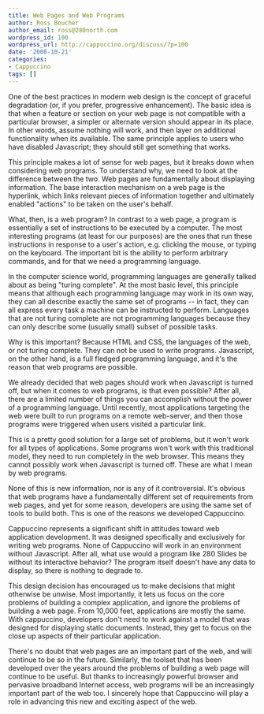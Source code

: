 ```yaml
---
title: Web Pages and Web Programs
author: Ross Boucher
author_email: ross@280north.com
wordpress_id: 100
wordpress_url: http://cappuccino.org/discuss/?p=100
date: '2008-10-21'
categories:
- Cappuccino
tags: []
---
```



One of the best practices in modern web design is the concept of graceful degradation (or, if you prefer, progressive enhancement). The basic idea is that when a feature or section on your web page is not compatible with a particular browser, a simpler or alternate version should appear in its place. In other words, assume nothing will work, and then layer on additional functionality when its available. The same principle applies to users who have disabled Javascript; they should still get something that works.

This principle makes a lot of sense for web pages, but it breaks down when considering web programs. To understand why, we need to look at the difference between the two. Web pages are fundamentally about displaying information. The base interaction mechanism on a web page is the hyperlink, which links relevant pieces of information together and ultimately enabled "actions" to be taken on the user's behalf.

What, then, is a web program? In contrast to a web page, a program is essentially a set of instructions to be executed by a computer. The most interesting programs (at least for our purposes) are the ones that run these instructions in response to a user's action, e.g. clicking the mouse, or typing on the keyboard. The important bit is the ability to perform arbitrary commands, and for that we need a programming language.

In the computer science world, programming languages are generally talked about as being "turing complete". At the most basic level, this principle means that although each programming language may work in its own way, they can all describe exactly the same set of programs -- in fact, they can all express every task a machine can be instructed to perform. Languages that are not turing complete are not programming languages because they can only describe some (usually small) subset of possible tasks.

Why is this important? Because HTML and CSS, the languages of the web, or not turing complete. They can not be used to write programs. Javascript, on the other hand, is a full fledged programming language, and it's the reason that web programs are possible.

We already decided that web pages should work when Javascript is turned off, but when it comes to web programs, is that even possible? After all, there are a limited number of things you can accomplish without the power of a programming language. Until recently, most applications targeting the web were built to run programs on a remote web-server, and then those programs were triggered when users visited a particular link.

This is a pretty good solution for a large set of problems, but it won't work for all types of applications. Some programs won't work with this traditional model, they need to run completely in the web browser. This means they cannot possibly work when Javascript is turned off. These are what I mean by web programs.

None of this is new information, nor is any of it controversial. It's obvious that web programs have a fundamentally different set of requirements from web pages, and yet for some reason, developers are using the same set of tools to build both. This is one of the reasons we developed Cappuccino.

Cappuccino represents a significant shift in attitudes toward web application development. It was designed specifically and exclusively for writing web programs. None of Cappuccino will work in an environment without Javascript. After all, what use would a program like 280 Slides be without its interactive behavior? The program itself doesn't have any data to display, so there is nothing to degrade to.

This design decision has encouraged us to make decisions that might otherwise be unwise. Most importantly, it lets us focus on the core problems of building a complex application, and ignore the problems of building a web page. From 10,000 feet, applications are mostly the same. With cappuccino, developers don't need to work against a model that was designed for displaying static documents. Instead, they get to focus on the close up aspects of their particular application.

There's no doubt that web pages are an important part of the web, and will continue to be so in the future. Similarly, the toolset that has been developed over the years around the problems of building a web page will continue to be useful. But thanks to increasingly powerful browser and pervasive broadband Internet access, web programs will be an increasingly important part of the web too. I sincerely hope that Cappuccino will play a role in advancing this new and exciting aspect of the web.



